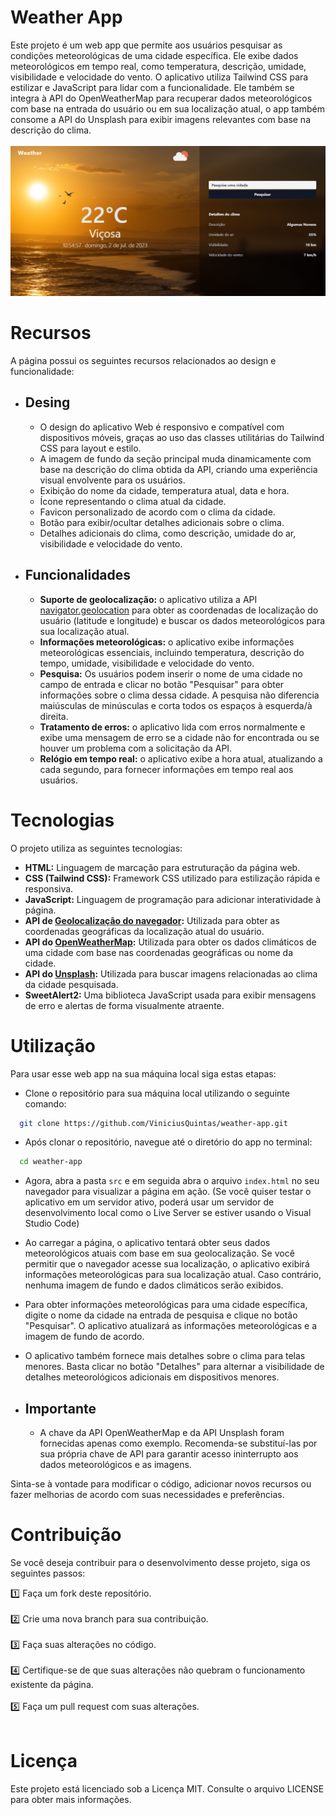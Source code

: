 # Weather App
Este projeto é um web app que permite aos usuários pesquisar as condições meteorológicas de uma cidade específica. Ele exibe dados meteorológicos em tempo real, como temperatura, descrição, umidade, visibilidade e velocidade do vento. O aplicativo utiliza Tailwind CSS para estilizar e JavaScript para lidar com a funcionalidade. Ele também se integra à API do OpenWeatherMap para recuperar dados meteorológicos com base na entrada do usuário ou em sua localização atual, o app também consome a API do Unsplash para exibir imagens relevantes com base na descrição do clima.
<br>
<br>
![page](screenshot/screenshot.png)

# Recursos
A página possui os seguintes recursos relacionados ao design e funcionalidade:

- ## Desing
  - O design do aplicativo Web é responsivo e compatível com dispositivos móveis, graças ao uso das classes utilitárias do Tailwind CSS para layout e estilo.
  - A imagem de fundo da seção principal muda dinamicamente com base na descrição do clima obtida da API, criando uma experiência visual envolvente para os usuários.
  - Exibição do nome da cidade, temperatura atual, data e hora.
  - Ícone representando o clima atual da cidade.
  - Favicon personalizado de acordo com o clima da cidade.
  - Botão para exibir/ocultar detalhes adicionais sobre o clima.
  - Detalhes adicionais do clima, como descrição, umidade do ar, visibilidade e velocidade do vento.
 
- ## Funcionalidades
  - **Suporte de geolocalização:** o aplicativo utiliza a API [navigator.geolocation](https://developer.mozilla.org/en-US/docs/Web/API/Geolocation_API) para obter as coordenadas de localização do usuário (latitude e longitude) e buscar os dados meteorológicos para sua localização atual.
  - **Informações meteorológicas:** o aplicativo exibe informações meteorológicas essenciais, incluindo temperatura, descrição do tempo, umidade, visibilidade e velocidade do vento.
  - **Pesquisa:** Os usuários podem inserir o nome de uma cidade no campo de entrada e clicar no botão "Pesquisar" para obter informações sobre o clima dessa cidade. A pesquisa não diferencia maiúsculas de minúsculas e corta todos os espaços à esquerda/à direita.
  - **Tratamento de erros:** o aplicativo lida com erros normalmente e exibe uma mensagem de erro se a cidade não for encontrada ou se houver um problema com a solicitação da API.
  - **Relógio em tempo real:** o aplicativo exibe a hora atual, atualizando a cada segundo, para fornecer informações em tempo real aos usuários.

# Tecnologias
O projeto utiliza as seguintes tecnologias:

- **HTML:** Linguagem de marcação para estruturação da página web.
- **CSS (Tailwind CSS):** Framework CSS utilizado para estilização rápida e responsiva.
- **JavaScript:** Linguagem de programação para adicionar interatividade à página.
- **API de [Geolocalização do navegador](https://developer.mozilla.org/en-US/docs/Web/API/Geolocation_API):** Utilizada para obter as coordenadas geográficas da localização atual do usuário.
- **API do [OpenWeatherMap](https://openweathermap.org/api):** Utilizada para obter os dados climáticos de uma cidade com base nas coordenadas geográficas ou nome da cidade.
- **API do [Unsplash](https://unsplash.com/documentation):** Utilizada para buscar imagens relacionadas ao clima da cidade pesquisada.
- **SweetAlert2:** Uma biblioteca JavaScript usada para exibir mensagens de erro e alertas de forma visualmente atraente.

# Utilização
Para usar esse web app na sua máquina local siga estas etapas:


- Clone o repositório para sua máquina local utilizando o seguinte comando:
```bash
  git clone https://github.com/ViniciusQuintas/weather-app.git
```
- Após clonar o repositório, navegue até o diretório do app no terminal:
```bash
  cd weather-app
```
- Agora, abra a pasta `src` e em seguida abra o arquivo `index.html` no seu navegador para visualizar a página em ação. (Se você quiser testar o aplicativo em um servidor ativo, poderá usar um servidor de desenvolvimento local como o Live Server se estiver usando o Visual Studio Code)
  
- Ao carregar a página, o aplicativo tentará obter seus dados meteorológicos atuais com base em sua geolocalização. Se você permitir que o navegador acesse sua localização, o aplicativo exibirá informações meteorológicas para sua localização atual. Caso contrário, nenhuma imagem de fundo e dados climáticos serão exibidos.
  
- Para obter informações meteorológicas para uma cidade específica, digite o nome da cidade na entrada de pesquisa e clique no botão "Pesquisar". O aplicativo atualizará as informações meteorológicas e a imagem de fundo de acordo.
  
- O aplicativo também fornece mais detalhes sobre o clima para telas menores. Basta clicar no botão "Detalhes" para alternar a visibilidade de detalhes meteorológicos adicionais em dispositivos menores.

- ## Importante
  - A chave da API OpenWeatherMap e da API Unsplash foram fornecidas apenas como exemplo. Recomenda-se substituí-las por sua própria chave de API para garantir acesso ininterrupto aos dados meteorológicos e as imagens.
  
Sinta-se à vontade para modificar o código, adicionar novos recursos ou fazer melhorias de acordo com suas necessidades e preferências.

# Contribuição
Se você deseja contribuir para o desenvolvimento desse projeto, siga os seguintes passos:

 1️⃣ Faça um fork deste repositório. 
<br>
<br>
 2️⃣ Crie uma nova branch para sua contribuição. 
<br>
<br>
 3️⃣ Faça suas alterações no código. 
<br>
<br>
 4️⃣ Certifique-se de que suas alterações não quebram o funcionamento existente da página. 
<br>
<br>
 5️⃣ Faça um pull request com suas alterações. 
<br>
<br>

# Licença
Este projeto está licenciado sob a Licença MIT. Consulte o arquivo LICENSE para obter mais informações.
